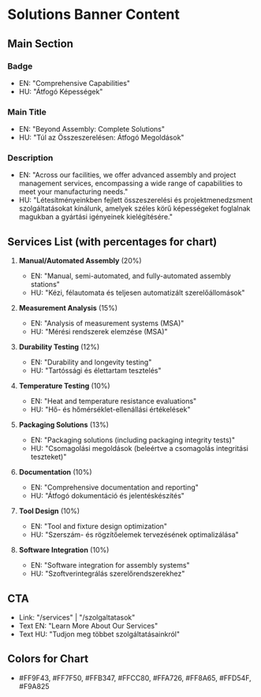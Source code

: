 # Solutions Banner Content

## Main Section
### Badge
- EN: "Comprehensive Capabilities"
- HU: "Átfogó Képességek"

### Main Title
- EN: "Beyond Assembly: Complete Solutions"
- HU: "Túl az Összeszerelésen: Átfogó Megoldások"

### Description
- EN: "Across our facilities, we offer advanced assembly and project management services, encompassing a wide range of capabilities to meet your manufacturing needs."
- HU: "Létesítményeinkben fejlett összeszerelési és projektmenedzsment szolgáltatásokat kínálunk, amelyek széles körű képességeket foglalnak magukban a gyártási igényeinek kielégítésére."

## Services List (with percentages for chart)
1. **Manual/Automated Assembly** (20%)
   - EN: "Manual, semi-automated, and fully-automated assembly stations"
   - HU: "Kézi, félautomata és teljesen automatizált szerelőállomások"

2. **Measurement Analysis** (15%)
   - EN: "Analysis of measurement systems (MSA)"
   - HU: "Mérési rendszerek elemzése (MSA)"

3. **Durability Testing** (12%)
   - EN: "Durability and longevity testing"
   - HU: "Tartóssági és élettartam tesztelés"

4. **Temperature Testing** (10%)
   - EN: "Heat and temperature resistance evaluations"
   - HU: "Hő- és hőmérséklet-ellenállási értékelések"

5. **Packaging Solutions** (13%)
   - EN: "Packaging solutions (including packaging integrity tests)"
   - HU: "Csomagolási megoldások (beleértve a csomagolás integritási teszteket)"

6. **Documentation** (10%)
   - EN: "Comprehensive documentation and reporting"
   - HU: "Átfogó dokumentáció és jelentéskészítés"

7. **Tool Design** (10%)
   - EN: "Tool and fixture design optimization"
   - HU: "Szerszám- és rögzítőelemek tervezésének optimalizálása"

8. **Software Integration** (10%)
   - EN: "Software integration for assembly systems"
   - HU: "Szoftverintegrálás szerelőrendszerekhez"

## CTA
- Link: "/services" | "/szolgaltatasok"
- Text EN: "Learn More About Our Services"
- Text HU: "Tudjon meg többet szolgáltatásainkról"

## Colors for Chart
- #FF9F43, #FF7F50, #FFB347, #FFCC80, #FFA726, #FF8A65, #FFD54F, #F9A825